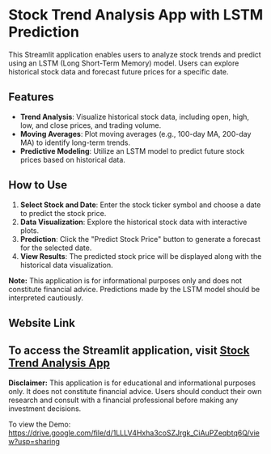 # Stock Trend Analysis App with LSTM Prediction

This Streamlit application enables users to analyze stock trends and predict using an LSTM (Long Short-Term Memory) model. Users can explore historical stock data and forecast future prices for a specific date.

## Features

- **Trend Analysis**: Visualize historical stock data, including open, high, low, and close prices, and trading volume.
- **Moving Averages**: Plot moving averages (e.g., 100-day MA, 200-day MA) to identify long-term trends.
- **Predictive Modeling**: Utilize an LSTM model to predict future stock prices based on historical data.

## How to Use

1. **Select Stock and Date**: Enter the stock ticker symbol and choose a date to predict the stock price.
2. **Data Visualization**: Explore the historical stock data with interactive plots.
3. **Prediction**: Click the "Predict Stock Price" button to generate a forecast for the selected date.
4. **View Results**: The predicted stock price will be displayed along with the historical data visualization.

**Note:** This application is for informational purposes only and does not constitute financial advice. Predictions made by the LSTM model should be interpreted cautiously.

## Website Link

To access the Streamlit application, visit [Stock Trend Analysis App](https://stock-trend-analysis-b5.streamlit.app/)
---

**Disclaimer:** This application is for educational and informational purposes only. It does not constitute financial advice. Users should conduct their own research and consult with a financial professional before making any investment decisions.

To view the Demo: https://drive.google.com/file/d/1LLLV4Hxha3coSZJrgk_CiAuPZeqbtq6Q/view?usp=sharing
